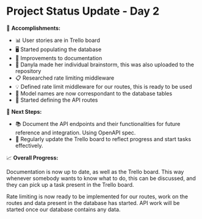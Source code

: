 # Project Status Update - Day 2

🌟 **Accomplishments:**

-   📊 User stories are in Trello board
-   🖥️ Started populating the database
-   📝 Improvements to documentation
-   📝 Danyla made her individual brainstorm, this was also uploaded to the repository
-   📋 Researched rate limiting middleware
-   💡 Defined rate limit middleware for our routes, this is ready to be used
-   🤝 Model names are now correspondant to the database tables
-   📝 Started defining the API routes

🚀 **Next Steps:**

-   📚 Document the API endpoints and their functionalities for future reference and integration. Using OpenAPI spec.
-   🔄 Regularly update the Trello board to reflect progress and start tasks effectively.

📈 **Overall Progress:**

Documentation is now up to date, as well as the Trello board. This way whenever somebody wants to know what to do, this can be discussed, and they can pick up a task present in the Trello board.

Rate limiting is now ready to be implemented for our routes, work on the routes and data present in the database has started. API work will be started once our database contains any data.
